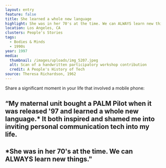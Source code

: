 ```yaml
---
layout: entry
feature: false
title: She learned a whole new language
highlight: She was in her 70's at the time. We can ALWAYS learn new things.
location: Los Angeles, CA
clusters: People's Stories
tags:
  - Bodies & Minds
  - 1990s
year: 1997
media:
  thumbnail: /images/uploads/img_5207.jpeg
  alt: Scan of a handwritten participatory workshop contribution
  credit: A People's History of Tech
source: Theresa Richardson, 1962
---
```

Share a significant moment in your life that involved a mobile phone: 

## “My maternal unit bought a PALM Pilot when it was released '97 and learned a whole new language.* It both inspired and shamed me into inviting personal communication tech into my life. 

## \*She was in her 70's at the time. We can ALWAYS learn new things."
